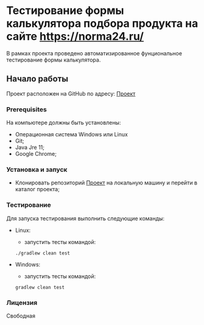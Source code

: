 # Тестирование формы калькулятора подбора продукта на сайте https://norma24.ru/

В рамках проекта проведено автоматизированное фунциональное тестирование формы калькулятора.

## Начало работы

Проект расположен на GitHub по адресу: [Проект](https://github.com/andrew-pahomov/calculatortest)

### Prerequisites

На компьютере должны быть установлены:

* Операционная система Windows или Linux
* Git;
* Java Jre 11;
* Google Chrome;

### Установка и запуск

- Клонировать репозиторий [Проект](https://github.com/andrew-pahomov/aqa-diplom) на локальную машину и перейти в каталог проекта;
    
### Тестирование

Для запуска тестирования выполнить следующие команды:

* Linux:
    - запустить тесты командой:
    
    `./gradlew clean test`
    
* Windows:
    - запустить тесты командой:
    
    `gradlew clean test`
    
### Лицензия

Свободная


